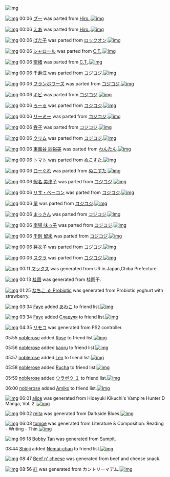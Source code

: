 ![img](http://gdrive-cdn.herokuapp.com/537b65a5bc09f0000721dda7/512px-barcode.png)

[![img](http://www.deviantsart.com/apgetv.png)](http://www.barcodekanojo.com/kanojo/3190811/%E3%83%96%E3%83%BC) 00:06 [ブー](http://www.barcodekanojo.com/kanojo/3190811/%E3%83%96%E3%83%BC) was parted from [Hiro.](http://www.barcodekanojo.com/kanojo/3190811/%E3%83%96%E3%83%BC).[![img](http://www.deviantsart.com/3vk7805.jpeg)](http://www.barcodekanojo.com/user/272774/Hiro.) 

[![img](http://www.deviantsart.com/p39ljj.png)](http://www.barcodekanojo.com/kanojo/3190810/%E3%81%88%E3%81%82) 00:06 [えあ](http://www.barcodekanojo.com/kanojo/3190810/%E3%81%88%E3%81%82) was parted from [Hiro.](http://www.barcodekanojo.com/kanojo/3190810/%E3%81%88%E3%81%82).[![img](http://www.deviantsart.com/3vk7805.jpeg)](http://www.barcodekanojo.com/user/272774/Hiro.) 

[![img](http://www.deviantsart.com/d8uhcj.png)](http://www.barcodekanojo.com/kanojo/427173/%E3%81%B0%E3%81%9F%E5%AD%90) 00:06 [ばた子](http://www.barcodekanojo.com/kanojo/427173/%E3%81%B0%E3%81%9F%E5%AD%90) was parted from [ロックオン](http://www.barcodekanojo.com/kanojo/427173/%E3%81%B0%E3%81%9F%E5%AD%90).[![img](http://www.deviantsart.com/2musf1g.jpeg)](http://www.barcodekanojo.com/user/241643/%E3%83%AD%E3%83%83%E3%82%AF%E3%82%AA%E3%83%B3) 

[![img](http://www.deviantsart.com/i5lflb.png)](http://www.barcodekanojo.com/kanojo/3165089/%E3%82%B7%E3%83%A3%E3%83%AD%E3%83%BC%E3%83%AB) 00:06 [シャロール](http://www.barcodekanojo.com/kanojo/3165089/%E3%82%B7%E3%83%A3%E3%83%AD%E3%83%BC%E3%83%AB) was parted from [C.T.](http://www.barcodekanojo.com/kanojo/3165089/%E3%82%B7%E3%83%A3%E3%83%AD%E3%83%BC%E3%83%AB).[![img](http://www.deviantsart.com/fhrc6a.jpeg)](http://www.barcodekanojo.com/user/272165/C.T.) 

[![img](http://www.deviantsart.com/20vvinb.png)](http://www.barcodekanojo.com/kanojo/3189021/%E5%A5%88%E7%B7%92) 00:06 [奈緒](http://www.barcodekanojo.com/kanojo/3189021/%E5%A5%88%E7%B7%92) was parted from [C.T.](http://www.barcodekanojo.com/kanojo/3189021/%E5%A5%88%E7%B7%92).[![img](http://www.deviantsart.com/fhrc6a.jpeg)](http://www.barcodekanojo.com/user/272165/C.T.) 

[![img](http://www.deviantsart.com/2re034j.png)](http://www.barcodekanojo.com/kanojo/3110298/%E5%8D%83%E5%AF%BF%E6%B1%9F) 00:06 [千寿江](http://www.barcodekanojo.com/kanojo/3110298/%E5%8D%83%E5%AF%BF%E6%B1%9F) was parted from [コジコジ](http://www.barcodekanojo.com/kanojo/3110298/%E5%8D%83%E5%AF%BF%E6%B1%9F).[![img](http://www.deviantsart.com/2dkh5sf.jpeg)](http://www.barcodekanojo.com/user/201286/%E3%82%B3%E3%82%B8%E3%82%B3%E3%82%B8) 

[![img](http://www.deviantsart.com/llbkon.png)](http://www.barcodekanojo.com/kanojo/3111357/%E3%83%95%E3%83%A9%E3%83%B3%E3%83%9C%E3%83%AF%E3%83%BC%E3%82%BA) 00:06 [フランボワーズ](http://www.barcodekanojo.com/kanojo/3111357/%E3%83%95%E3%83%A9%E3%83%B3%E3%83%9C%E3%83%AF%E3%83%BC%E3%82%BA) was parted from [コジコジ](http://www.barcodekanojo.com/kanojo/3111357/%E3%83%95%E3%83%A9%E3%83%B3%E3%83%9C%E3%83%AF%E3%83%BC%E3%82%BA).[![img](http://www.deviantsart.com/2dkh5sf.jpeg)](http://www.barcodekanojo.com/user/201286/%E3%82%B3%E3%82%B8%E3%82%B3%E3%82%B8) 

[![img](http://www.deviantsart.com/1pqb4qf.png)](http://www.barcodekanojo.com/kanojo/3112659/%E3%82%AD%E3%83%93) 00:06 [キビ](http://www.barcodekanojo.com/kanojo/3112659/%E3%82%AD%E3%83%93) was parted from [コジコジ](http://www.barcodekanojo.com/kanojo/3112659/%E3%82%AD%E3%83%93).[![img](http://www.deviantsart.com/2dkh5sf.jpeg)](http://www.barcodekanojo.com/user/201286/%E3%82%B3%E3%82%B8%E3%82%B3%E3%82%B8) 

[![img](http://www.deviantsart.com/dh7g2l.png)](http://www.barcodekanojo.com/kanojo/3111348/%E3%82%8D%E3%83%BC%E3%82%8B) 00:06 [ろーる](http://www.barcodekanojo.com/kanojo/3111348/%E3%82%8D%E3%83%BC%E3%82%8B) was parted from [コジコジ](http://www.barcodekanojo.com/kanojo/3111348/%E3%82%8D%E3%83%BC%E3%82%8B).[![img](http://www.deviantsart.com/2dkh5sf.jpeg)](http://www.barcodekanojo.com/user/201286/%E3%82%B3%E3%82%B8%E3%82%B3%E3%82%B8) 

[![img](http://www.deviantsart.com/ta1nme.png)](http://www.barcodekanojo.com/kanojo/3111354/%E3%83%AA%E3%83%BC%E3%83%9F%E3%83%BC) 00:06 [リーミー](http://www.barcodekanojo.com/kanojo/3111354/%E3%83%AA%E3%83%BC%E3%83%9F%E3%83%BC) was parted from [コジコジ](http://www.barcodekanojo.com/kanojo/3111354/%E3%83%AA%E3%83%BC%E3%83%9F%E3%83%BC).[![img](http://www.deviantsart.com/2dkh5sf.jpeg)](http://www.barcodekanojo.com/user/201286/%E3%82%B3%E3%82%B8%E3%82%B3%E3%82%B8) 

[![img](http://www.deviantsart.com/ajo422.png)](http://www.barcodekanojo.com/kanojo/3090204/%E5%91%91%E5%AD%90) 00:06 [呑子](http://www.barcodekanojo.com/kanojo/3090204/%E5%91%91%E5%AD%90) was parted from [コジコジ](http://www.barcodekanojo.com/kanojo/3090204/%E5%91%91%E5%AD%90).[![img](http://www.deviantsart.com/2dkh5sf.jpeg)](http://www.barcodekanojo.com/user/201286/%E3%82%B3%E3%82%B8%E3%82%B3%E3%82%B8) 

[![img](http://www.deviantsart.com/3l7pm13.png)](http://www.barcodekanojo.com/kanojo/3104193/%E3%82%AF%E3%83%AA%E3%83%A0) 00:06 [クリム](http://www.barcodekanojo.com/kanojo/3104193/%E3%82%AF%E3%83%AA%E3%83%A0) was parted from [コジコジ](http://www.barcodekanojo.com/kanojo/3104193/%E3%82%AF%E3%83%AA%E3%83%A0).[![img](http://www.deviantsart.com/2dkh5sf.jpeg)](http://www.barcodekanojo.com/user/201286/%E3%82%B3%E3%82%B8%E3%82%B3%E3%82%B8) 

[![img](http://www.deviantsart.com/ahnaqg.png)](http://www.barcodekanojo.com/kanojo/3139338/%E6%9D%B1%E9%A2%A8%E8%B0%B7%20%E7%B4%97%E8%A3%95%E7%BE%8E) 00:06 [東風谷 紗裕美](http://www.barcodekanojo.com/kanojo/3139338/%E6%9D%B1%E9%A2%A8%E8%B0%B7%20%E7%B4%97%E8%A3%95%E7%BE%8E) was parted from [わんたん](http://www.barcodekanojo.com/kanojo/3139338/%E6%9D%B1%E9%A2%A8%E8%B0%B7%20%E7%B4%97%E8%A3%95%E7%BE%8E).[![img](http://www.deviantsart.com/r8j348.jpeg)](http://www.barcodekanojo.com/user/274188/%E3%82%8F%E3%82%93%E3%81%9F%E3%82%93) 

[![img](http://www.deviantsart.com/37vjt10.png)](http://www.barcodekanojo.com/kanojo/72279/%E3%83%88%E3%83%9E%E3%83%88) 00:06 [トマト](http://www.barcodekanojo.com/kanojo/72279/%E3%83%88%E3%83%9E%E3%83%88) was parted from [ぬこすた](http://www.barcodekanojo.com/kanojo/72279/%E3%83%88%E3%83%9E%E3%83%88).[![img](http://www.deviantsart.com/e6iue3.jpeg)](http://www.barcodekanojo.com/user/254455/%E3%81%AC%E3%81%93%E3%81%99%E3%81%9F) 

[![img](http://www.deviantsart.com/1rnsfsj.png)](http://www.barcodekanojo.com/kanojo/2329065/%E3%83%AD%E3%83%BC%E3%81%90%E3%82%8C) 00:06 [ローぐれ](http://www.barcodekanojo.com/kanojo/2329065/%E3%83%AD%E3%83%BC%E3%81%90%E3%82%8C) was parted from [ぬこすた](http://www.barcodekanojo.com/kanojo/2329065/%E3%83%AD%E3%83%BC%E3%81%90%E3%82%8C).[![img](http://www.deviantsart.com/e6iue3.jpeg)](http://www.barcodekanojo.com/user/254455/%E3%81%AC%E3%81%93%E3%81%99%E3%81%9F) 

[![img](http://www.deviantsart.com/1k134qa.png)](http://www.barcodekanojo.com/kanojo/3111613/%E8%9D%A6%E5%90%8D%20%E7%BE%8E%E6%B4%A5%E5%AD%90) 00:06 [蝦名 美津子](http://www.barcodekanojo.com/kanojo/3111613/%E8%9D%A6%E5%90%8D%20%E7%BE%8E%E6%B4%A5%E5%AD%90) was parted from [コジコジ](http://www.barcodekanojo.com/kanojo/3111613/%E8%9D%A6%E5%90%8D%20%E7%BE%8E%E6%B4%A5%E5%AD%90).[![img](http://www.deviantsart.com/2dkh5sf.jpeg)](http://www.barcodekanojo.com/user/201286/%E3%82%B3%E3%82%B8%E3%82%B3%E3%82%B8) 

[![img](http://www.deviantsart.com/ntl5bo.png)](http://www.barcodekanojo.com/kanojo/3111393/%E3%83%AA%E3%82%B5%E3%83%BB%E3%83%99%E3%83%BC%E3%82%B3%E3%83%B3) 00:06 [リサ・ベーコン](http://www.barcodekanojo.com/kanojo/3111393/%E3%83%AA%E3%82%B5%E3%83%BB%E3%83%99%E3%83%BC%E3%82%B3%E3%83%B3) was parted from [コジコジ](http://www.barcodekanojo.com/kanojo/3111393/%E3%83%AA%E3%82%B5%E3%83%BB%E3%83%99%E3%83%BC%E3%82%B3%E3%83%B3).[![img](http://www.deviantsart.com/2dkh5sf.jpeg)](http://www.barcodekanojo.com/user/201286/%E3%82%B3%E3%82%B8%E3%82%B3%E3%82%B8) 

[![img](http://www.deviantsart.com/115a5kd.png)](http://www.barcodekanojo.com/kanojo/3112819/%E7%BF%A0) 00:06 [翠](http://www.barcodekanojo.com/kanojo/3112819/%E7%BF%A0) was parted from [コジコジ](http://www.barcodekanojo.com/kanojo/3112819/%E7%BF%A0).[![img](http://www.deviantsart.com/2dkh5sf.jpeg)](http://www.barcodekanojo.com/user/201286/%E3%82%B3%E3%82%B8%E3%82%B3%E3%82%B8) 

[![img](http://www.deviantsart.com/311o5av.png)](http://www.barcodekanojo.com/kanojo/3112501/%E3%81%BE%E3%81%A3%E3%81%95%E3%82%93) 00:06 [まっさん](http://www.barcodekanojo.com/kanojo/3112501/%E3%81%BE%E3%81%A3%E3%81%95%E3%82%93) was parted from [コジコジ](http://www.barcodekanojo.com/kanojo/3112501/%E3%81%BE%E3%81%A3%E3%81%95%E3%82%93).[![img](http://www.deviantsart.com/2dkh5sf.jpeg)](http://www.barcodekanojo.com/user/201286/%E3%82%B3%E3%82%B8%E3%82%B3%E3%82%B8) 

[![img](http://www.deviantsart.com/ciapb5.png)](http://www.barcodekanojo.com/kanojo/3095189/%E5%8D%97%E5%A0%B4%20%E5%91%B3%E3%81%A3%E5%AD%90) 00:06 [南場 味っ子](http://www.barcodekanojo.com/kanojo/3095189/%E5%8D%97%E5%A0%B4%20%E5%91%B3%E3%81%A3%E5%AD%90) was parted from [コジコジ](http://www.barcodekanojo.com/kanojo/3095189/%E5%8D%97%E5%A0%B4%20%E5%91%B3%E3%81%A3%E5%AD%90).[![img](http://www.deviantsart.com/2dkh5sf.jpeg)](http://www.barcodekanojo.com/user/201286/%E3%82%B3%E3%82%B8%E3%82%B3%E3%82%B8) 

[![img](http://www.deviantsart.com/1tt7qk1.png)](http://www.barcodekanojo.com/kanojo/3111424/%E5%8D%83%E5%88%A5%20%E7%95%99%E6%9C%AA) 00:06 [千別 留未](http://www.barcodekanojo.com/kanojo/3111424/%E5%8D%83%E5%88%A5%20%E7%95%99%E6%9C%AA) was parted from [コジコジ](http://www.barcodekanojo.com/kanojo/3111424/%E5%8D%83%E5%88%A5%20%E7%95%99%E6%9C%AA).[![img](http://www.deviantsart.com/2dkh5sf.jpeg)](http://www.barcodekanojo.com/user/201286/%E3%82%B3%E3%82%B8%E3%82%B3%E3%82%B8) 

[![img](http://www.deviantsart.com/3dod8j.png)](http://www.barcodekanojo.com/kanojo/3111329/%E8%8A%BD%E8%A1%A3%E5%AD%90) 00:06 [芽衣子](http://www.barcodekanojo.com/kanojo/3111329/%E8%8A%BD%E8%A1%A3%E5%AD%90) was parted from [コジコジ](http://www.barcodekanojo.com/kanojo/3111329/%E8%8A%BD%E8%A1%A3%E5%AD%90).[![img](http://www.deviantsart.com/2dkh5sf.jpeg)](http://www.barcodekanojo.com/user/201286/%E3%82%B3%E3%82%B8%E3%82%B3%E3%82%B8) 

[![img](http://www.deviantsart.com/3il3rvs.png)](http://www.barcodekanojo.com/kanojo/3106983/%E3%82%B9%E3%82%AF%E3%83%A9) 00:06 [スクラ](http://www.barcodekanojo.com/kanojo/3106983/%E3%82%B9%E3%82%AF%E3%83%A9) was parted from [コジコジ](http://www.barcodekanojo.com/kanojo/3106983/%E3%82%B9%E3%82%AF%E3%83%A9).[![img](http://www.deviantsart.com/2dkh5sf.jpeg)](http://www.barcodekanojo.com/user/201286/%E3%82%B3%E3%82%B8%E3%82%B3%E3%82%B8) 

[![img](http://www.deviantsart.com/kl9ehb.png)](http://www.barcodekanojo.com/kanojo/3191848/%E3%83%9E%E3%83%83%E3%82%AF%E3%82%B9) 00:11 [マックス](http://www.barcodekanojo.com/kanojo/3191848/%E3%83%9E%E3%83%83%E3%82%AF%E3%82%B9) was generated from UR in Japan,Chiba Prefecture.

[![img](http://www.deviantsart.com/tg3p69.png)](http://www.barcodekanojo.com/kanojo/3191849/%E6%A1%82%E5%9C%86) 00:13 [桂圆](http://www.barcodekanojo.com/kanojo/3191849/%E6%A1%82%E5%9C%86) was generated from 桂圆干.

[![img](http://www.deviantsart.com/39fs4fr.png)](http://www.barcodekanojo.com/kanojo/3191850/%E3%81%AA%E3%81%A1%E3%81%93%20%E2%98%86%20Probiotic) 01:25 [なちこ ☆ Probiotic](http://www.barcodekanojo.com/kanojo/3191850/%E3%81%AA%E3%81%A1%E3%81%93%20%E2%98%86%20Probiotic) was generated from Probiotic yoghurt with strawberry.

[![img](http://www.deviantsart.com/3jufhhm.jpeg)](http://www.barcodekanojo.com/user/497128/Faye) 03:34 [Faye](http://www.barcodekanojo.com/user/497128/Faye) added [あわこ](http://www.barcodekanojo.com/kanojo/14445/%E3%81%82%E3%82%8F%E3%81%93) to friend list.[![img](http://www.deviantsart.com/75qnil.png)](http://www.barcodekanojo.com/kanojo/14445/%E3%81%82%E3%82%8F%E3%81%93) 

[![img](http://www.deviantsart.com/3jufhhm.jpeg)](http://www.barcodekanojo.com/user/497128/Faye) 03:34 [Faye](http://www.barcodekanojo.com/user/497128/Faye) added [ Сладуля](http://www.barcodekanojo.com/kanojo/2555049/%20%D0%A1%D0%BB%D0%B0%D0%B4%D1%83%D0%BB%D1%8F) to friend list.[![img](http://www.deviantsart.com/1gv5lrg.png)](http://www.barcodekanojo.com/kanojo/2555049/%20%D0%A1%D0%BB%D0%B0%D0%B4%D1%83%D0%BB%D1%8F) 

[![img](http://www.deviantsart.com/3gnt7fa.png)](http://www.barcodekanojo.com/kanojo/3191851/%E3%83%AA%E3%83%A2%E3%82%B3) 04:35 [リモコ](http://www.barcodekanojo.com/kanojo/3191851/%E3%83%AA%E3%83%A2%E3%82%B3) was generated from  PS2 controller.

05:55 [noblerose](http://www.barcodekanojo.com/user/484330/noblerose) added [Rose](http://www.barcodekanojo.com/kanojo/2768753/Rose) to friend list.[![img](http://www.deviantsart.com/bncugn.png)](http://www.barcodekanojo.com/kanojo/2768753/Rose) 

05:56 [noblerose](http://www.barcodekanojo.com/user/484330/noblerose) added [kaoru](http://www.barcodekanojo.com/kanojo/3079858/kaoru) to friend list.[![img](http://www.deviantsart.com/16ira53.png)](http://www.barcodekanojo.com/kanojo/3079858/kaoru) 

05:57 [noblerose](http://www.barcodekanojo.com/user/484330/noblerose) added [Len](http://www.barcodekanojo.com/kanojo/3014725/Len) to friend list.[![img](http://www.deviantsart.com/1gmegn9.png)](http://www.barcodekanojo.com/kanojo/3014725/Len) 

05:58 [noblerose](http://www.barcodekanojo.com/user/484330/noblerose) added [Rucha](http://www.barcodekanojo.com/kanojo/2329607/Rucha) to friend list.[![img](http://www.deviantsart.com/cki4ad.png)](http://www.barcodekanojo.com/kanojo/2329607/Rucha) 

05:59 [noblerose](http://www.barcodekanojo.com/user/484330/noblerose) added [ウラボク １](http://www.barcodekanojo.com/kanojo/2580582/%E3%82%A6%E3%83%A9%E3%83%9C%E3%82%AF%20%EF%BC%91) to friend list.[![img](http://www.deviantsart.com/3p75iah.png)](http://www.barcodekanojo.com/kanojo/2580582/%E3%82%A6%E3%83%A9%E3%83%9C%E3%82%AF%20%EF%BC%91) 

06:00 [noblerose](http://www.barcodekanojo.com/user/484330/noblerose) added [Amiko](http://www.barcodekanojo.com/kanojo/2731644/Amiko) to friend list.[![img](http://www.deviantsart.com/25u6i5t.png)](http://www.barcodekanojo.com/kanojo/2731644/Amiko) 

[![img](http://www.deviantsart.com/9fb9vr.png)](http://www.barcodekanojo.com/kanojo/3191852/alice) 06:01 [alice](http://www.barcodekanojo.com/kanojo/3191852/alice) was generated from Hideyuki Kikuchi's Vampire Hunter D Manga, Vol. 2 .[![img](http://www.deviantsart.com/3f8034n.jpeg)](http://www.barcodekanojo.com/product_images/barcode/6016477/1421614811/50x50xHideyuki,P20Kikuchi,P27s,P20Vampire,P20Hunter,P20D,P20Manga,P2C,P20Vol.,P202,P20.jpg,qw=88,ah=88.pagespeed.ic.CH2zvOE_WE.jpg) 

[![img](http://www.deviantsart.com/3onn9d2.png)](http://www.barcodekanojo.com/kanojo/3191853/reita) 06:02 [reita](http://www.barcodekanojo.com/kanojo/3191853/reita) was generated from Darkside Blues.[![img](http://www.deviantsart.com/1ua63h4.jpeg)](http://www.barcodekanojo.com/product_images/barcode/6016478/1421614892/Darkside%20Blues.jpg) 

[![img](http://www.deviantsart.com/jjajan.png)](http://www.barcodekanojo.com/kanojo/3191854/tomoe) 06:08 [tomoe](http://www.barcodekanojo.com/kanojo/3191854/tomoe) was generated from Literature &amp; Composition: Reading - Writing - Thin.[![img](http://www.deviantsart.com/14dluvq.jpeg)](http://www.barcodekanojo.com/product_images/barcode/6016479/1421615337/50x50xLiterature,P20,P26,P20Composition,P3A,P20Reading,P20-,P20Writing,P20-,P20Thin.jpg,qw=88,ah=88.pagespeed.ic.obcrnjR1dh.jpg) 

[![img](http://www.deviantsart.com/2pg63id.png)](http://www.barcodekanojo.com/kanojo/3191855/Bobby%20Tan) 06:18 [Bobby Tan](http://www.barcodekanojo.com/kanojo/3191855/Bobby%20Tan) was generated from Sumpit.

08:44 [Shinji](http://www.barcodekanojo.com/user/488398/Shinji) added [Nemui-chan](http://www.barcodekanojo.com/kanojo/2669259/Nemui-chan) to friend list.[![img](http://www.deviantsart.com/201u068.png)](http://www.barcodekanojo.com/kanojo/2669259/Nemui-chan) 

[![img](http://www.deviantsart.com/4p8ig4.png)](http://www.barcodekanojo.com/kanojo/3191856/Beef%20n%27%20cheese) 08:47 [Beef n' cheese](http://www.barcodekanojo.com/kanojo/3191856/Beef%20n%27%20cheese) was generated from beef and cheese snack.

[![img](http://www.deviantsart.com/rvm5vb.png)](http://www.barcodekanojo.com/kanojo/3191857/%E7%B4%85) 08:56 [紅](http://www.barcodekanojo.com/kanojo/3191857/%E7%B4%85) was generated from カントリーマアム.[![img](http://www.deviantsart.com/3nntla9.jpeg)](http://www.barcodekanojo.com/product_images/barcode/6016483/1421625354/%E3%82%AB%E3%83%B3%E3%83%88%E3%83%AA%E3%83%BC%E3%83%9E%E3%82%A2%E3%83%A0.jpg) 

